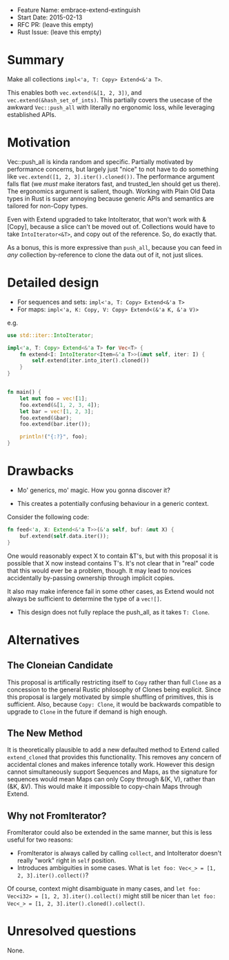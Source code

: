- Feature Name: embrace-extend-extinguish
- Start Date: 2015-02-13
- RFC PR: (leave this empty)
- Rust Issue: (leave this empty)

# Summary

Make all collections `impl<'a, T: Copy> Extend<&'a T>`.

This enables both `vec.extend(&[1, 2, 3])`, and `vec.extend(&hash_set_of_ints)`.
This partially covers the usecase of the awkward `Vec::push_all` with
literally no ergonomic loss, while leveraging established APIs.

# Motivation

Vec::push_all is kinda random and specific. Partially motivated by performance concerns,
but largely just "nice" to not have to do something like
`vec.extend([1, 2, 3].iter().cloned())`. The performance argument falls flat
(we *must* make iterators fast, and trusted_len should get us there). The ergonomics
argument is salient, though. Working with Plain Old Data types in Rust is super annoying
because generic APIs and semantics are tailored for non-Copy types.

Even with Extend upgraded to take IntoIterator, that won't work with &[Copy],
because a slice can't be moved out of. Collections would have to take `IntoIterator<&T>`,
and copy out of the reference. So, do exactly that.

As a bonus, this is more expressive than `push_all`, because you can feed in *any*
collection by-reference to clone the data out of it, not just slices.

# Detailed design

* For sequences and sets: `impl<'a, T: Copy> Extend<&'a T>`
* For maps: `impl<'a, K: Copy, V: Copy> Extend<(&'a K, &'a V)>`

e.g.

```rust
use std::iter::IntoIterator;

impl<'a, T: Copy> Extend<&'a T> for Vec<T> {
    fn extend<I: IntoIterator<Item=&'a T>>(&mut self, iter: I) {
        self.extend(iter.into_iter().cloned())
    }
}


fn main() {
    let mut foo = vec![1];
    foo.extend(&[1, 2, 3, 4]);
    let bar = vec![1, 2, 3];
    foo.extend(&bar);
    foo.extend(bar.iter());

    println!("{:?}", foo);
}
```

# Drawbacks

* Mo' generics, mo' magic. How you gonna discover it?

* This creates a potentially confusing behaviour in a generic context.

Consider the following code:

```rust
fn feed<'a, X: Extend<&'a T>>(&'a self, buf: &mut X) {
    buf.extend(self.data.iter());
}
```

One would reasonably expect X to contain &T's, but with this
proposal it is possible that X now instead contains T's. It's not
clear that in "real" code that this would ever be a problem, though.
It may lead to novices accidentally by-passing ownership through
implicit copies.

It also may make inference fail in some other cases, as Extend would
not always be sufficient to determine the type of a `vec![]`.

* This design does not fully replace the push_all, as it takes `T: Clone`.

# Alternatives


## The Cloneian Candidate
This proposal is artifically restricting itself to `Copy` rather than full
`Clone` as a concession to the general Rustic philosophy of Clones being
explicit. Since this proposal is largely motivated by simple shuffling of
primitives, this is sufficient. Also, because `Copy: Clone`, it would be
backwards compatible to upgrade to `Clone` in the future if demand is
high enough.

## The New Method
It is theoretically plausible to add a new defaulted method to Extend called
`extend_cloned` that provides this functionality. This removes any concern of
accidental clones and makes inference totally work. However this design cannot
simultaneously support Sequences and Maps, as the signature for sequences would
mean Maps can only Copy through &(K, V), rather than (&K, &V). This would make
it impossible to copy-chain Maps through Extend.

## Why not FromIterator?

FromIterator could also be extended in the same manner, but this is less useful for
two reasons:

* FromIterator is always called by calling `collect`, and IntoIterator doesn't really
"work" right in `self` position.
* Introduces ambiguities in some cases. What is `let foo: Vec<_> = [1, 2, 3].iter().collect()`?

Of course, context might disambiguate in many cases, and
`let foo: Vec<i32> = [1, 2, 3].iter().collect()` might still be nicer than
`let foo: Vec<_> = [1, 2, 3].iter().cloned().collect()`.


# Unresolved questions

None.

